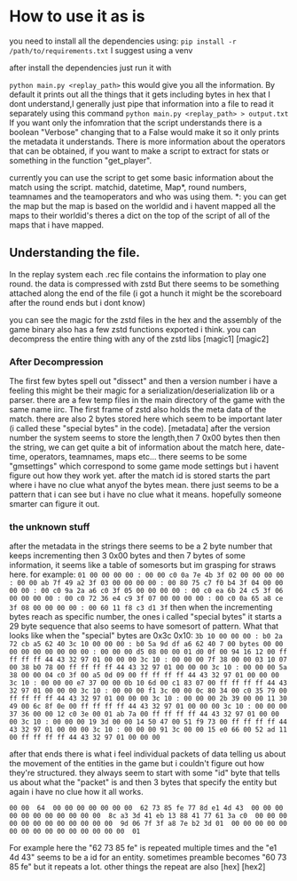 # How to use it as is
you need to install all the dependencies using:
`
pip install -r /path/to/requirements.txt
`
I suggest using a venv

after install the dependencies just run it with 

`
python main.py <replay_path>
`
this would give you all the information. By default it prints out all the things that it gets including bytes in hex that I dont understand,I generally just pipe that information into a file to read it separately using this command
`
python main.py <replay_path> > output.txt
`
If you want only the infomration that the script understands there is a boolean "Verbose" changing that to a False would make it so it only prints the metadata it understands. There is more information about the operators that can be obtained, if you want to make a script to extract for stats or something in the function "get_player".


currently you can use the script to get some basic information about the match using the script. matchid, datetime, Map*, round numbers, teamnames and the teamoperators and who was using them.
*: you can get the map but the map is based on the worldid and i havent mapped all the maps to their worldid's theres a dict on the top of the script of all of the maps that i have mapped.

## Understanding the file.
In the replay system each .rec file contains the information to play one round. the data is compressed with zstd But there seems to be something attached along the end of the file  (i got a hunch it might be the scoreboard after the round ends but i dont know)

you can see the magic for the zstd files in the hex and the assembly of the game binary also has a few zstd functions exported i think.
you can decompress the entire thing with any of the zstd libs
[magic1] [magic2]

### After Decompression
The first few bytes spell out "dissect" and then a version number i have a feeling this might be their magic for a serialization/deserialization lib or a parser. there are a few temp files in the main directory of the game with the same name iirc. 
The first frame of zstd also holds the meta data of the match. there are also 2 bytes stored here which seem to be important later (i called these "special bytes" in the code).
[metadata]
after the version number the system seems to store the length,then 7 0x00 bytes then then the string, we can get quite a bit of information about the match here, date-time, operators, teamnames, maps etc... there seems to be some "gmsettings" which correspond to some game mode settings but i havent figure out how they work yet. after the match id is stored starts the part where i have no clue what anyof the bytes mean. there just seems to be a pattern that i can see but i have no clue what it means. hopefully someone smarter can figure it out.

### the unknown stuff
after the metadata in the strings there seems to be a 2 byte number that keeps incrementing then 3 0x00 bytes and then 7 bytes of some information, it seems like a table of somesorts but im grasping for straws here. for example:
`
01 00 00 00 00 : 00 00 c0 0a 7e 4b 3f
02 00 00 00 00 : 00 00 ab 7f 49 a2 3f
03 00 00 00 00 : 00 80 75 c7 f0 b4 3f
04 00 00 00 00 : 00 c0 9a 2a a6 c0 3f
05 00 00 00 00 : 00 c0 ea 6b 24 c5 3f
06 00 00 00 00 : 00 c0 72 36 e4 c9 3f
07 00 00 00 00 : 00 c0 0a 65 a8 ce 3f
08 00 00 00 00 : 00 60 11 f8 c3 d1 3f
`
then when the incrementing bytes reach as specific number, the ones i called "special bytes" it starts a 29 byte sequence that also seems to have somesort of pattern. What that looks like when the "special" bytes are 0x3c 0x10:
`
3b 10 00 00 00 : b0 2a 72 cb a5 62 40
3c 10 00 00 00 : b0 5a 9d df a6 62 40
7 00 bytes 00 00 00 00 00 00 00
00 00 : 00 00 00 d5 08 00 00 01 d0 0f 00 94 16 12 00 ff ff ff ff 44 43 32 97 01 00 00 00
3c 10 : 00 00 00 7f 38 00 00 03 10 07 00 38 b0 78 00 ff ff ff ff 44 43 32 97 01 00 00 00
3c 10 : 00 00 00 5a 38 00 00 04 c0 3f 00 a5 0d 09 00 ff ff ff ff 44 43 32 97 01 00 00 00
3c 10 : 00 00 00 e7 37 00 00 0b 10 6d 00 c1 83 07 00 ff ff ff ff 44 43 32 97 01 00 00 00
3c 10 : 00 00 00 f1 3c 00 00 0c 80 34 00 c0 35 79 00 ff ff ff ff 44 43 32 97 01 00 00 00
3c 10 : 00 00 00 2b 39 00 00 11 30 49 00 6c 8f 0e 00 ff ff ff ff 44 43 32 97 01 00 00 00
3c 10 : 00 00 00 37 36 00 00 12 c0 3e 00 01 ab 7a 00 ff ff ff ff 44 43 32 97 01 00 00 00
3c 10 : 00 00 00 19 3d 00 00 14 50 47 00 51 f9 73 00 ff ff ff ff 44 43 32 97 01 00 00 00
3c 10 : 00 00 00 91 3c 00 00 15 e0 66 00 52 ad 11 00 ff ff ff ff 44 43 32 97 01 00 00 00
`

after that ends there is what i feel individual packets of data telling us about the movement of the entities in the game but i couldn't figure out how they're structured. they always seem to start with some "id" byte that tells us about what the "packet" is and then 3 bytes that specify the entity but again i have no clue how it all works.

`
00 00 
64 
00 00 00 00 00 00 00 
62 73 85 fe 77 8d e1 4d 43 
00 00 00 00 00 00 00 00 00 00 00 
8c a3 3d 41 eb 13 88 41 77 61 3a c0 
00 00 00 00 00 00 00 00 00 00 00 00 
9d 06 7f 3f a8 7e b2 3d 01 
00 00 00 00 00 00 00 00 00 00 00 00 00 00 00 
01 
`

For example here the "62 73 85 fe" is repeated multiple times and the "e1 4d 43" seems to be a id for an entity. sometimes preamble becomes "60 73 85 fe" but it repeats a lot. other things the repeat are also [hex] [hex2]
